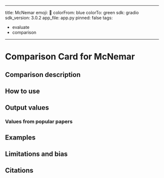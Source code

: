 ---
 title: McNemar
 emoji: 🤗 
 colorFrom: blue
 colorTo: green
 sdk: gradio
 sdk_version: 3.0.2
 app_file: app.py
 pinned: false
 tags:
 - evaluate
 - comparison
 ---


# Comparison Card for McNemar

## Comparison description

## How to use 

## Output values

### Values from popular papers

## Examples 

## Limitations and bias

## Citations
